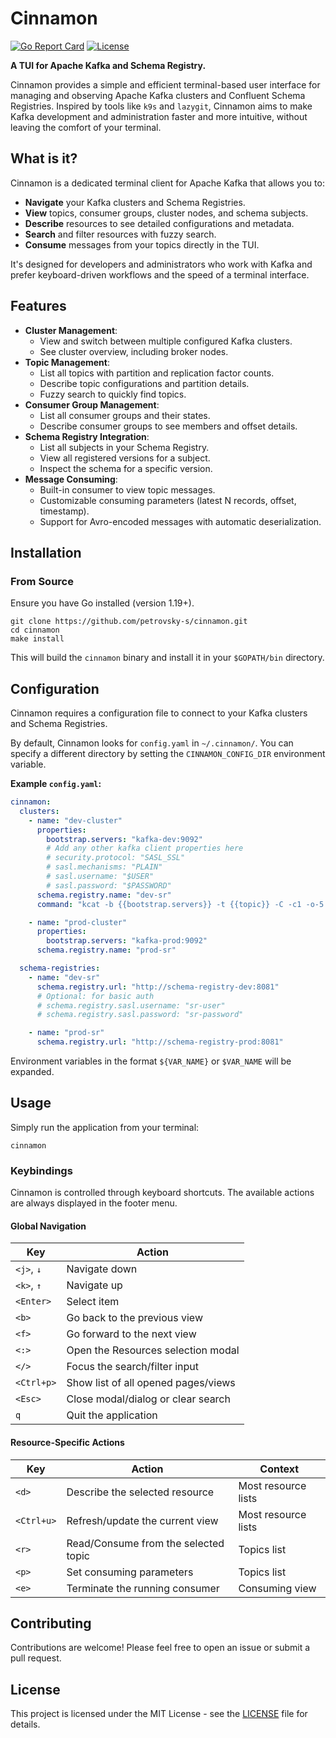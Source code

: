 # Cinnamon

[![Go Report Card](https://goreportcard.com/badge/github.com/petrovsky-s/cinnamon)](https://goreportcard.com/report/github.com/petrovsky-s/cinnamon)
[![License](https://img.shields.io/badge/License-MIT-blue.svg)](https://opensource.org/licenses/MIT)

**A TUI for Apache Kafka and Schema Registry.**

Cinnamon provides a simple and efficient terminal-based user interface for managing and observing Apache Kafka clusters and Confluent Schema Registries. Inspired by tools like `k9s` and `lazygit`, Cinnamon aims to make Kafka development and administration faster and more intuitive, without leaving the comfort of your terminal.

<!-- TODO: Add a GIF of Cinnamon in action here -->
<!-- ![Cinnamon Demo](./assets/demo.gif) -->

## What is it?

Cinnamon is a dedicated terminal client for Apache Kafka that allows you to:
- **Navigate** your Kafka clusters and Schema Registries.
- **View** topics, consumer groups, cluster nodes, and schema subjects.
- **Describe** resources to see detailed configurations and metadata.
- **Search** and filter resources with fuzzy search.
- **Consume** messages from your topics directly in the TUI.

It's designed for developers and administrators who work with Kafka and prefer keyboard-driven workflows and the speed of a terminal interface.

## Features

- **Cluster Management**:
  - View and switch between multiple configured Kafka clusters.
  - See cluster overview, including broker nodes.
- **Topic Management**:
  - List all topics with partition and replication factor counts.
  - Describe topic configurations and partition details.
  - Fuzzy search to quickly find topics.
- **Consumer Group Management**:
  - List all consumer groups and their states.
  - Describe consumer groups to see members and offset details.
- **Schema Registry Integration**:
  - List all subjects in your Schema Registry.
  - View all registered versions for a subject.
  - Inspect the schema for a specific version.
- **Message Consuming**:
  - Built-in consumer to view topic messages.
  - Customizable consuming parameters (latest N records, offset, timestamp).
  - Support for Avro-encoded messages with automatic deserialization.

## Installation

### From Source

Ensure you have Go installed (version 1.19+).

```shell
git clone https://github.com/petrovsky-s/cinnamon.git
cd cinnamon
make install
```

This will build the `cinnamon` binary and install it in your `$GOPATH/bin` directory.

## Configuration

Cinnamon requires a configuration file to connect to your Kafka clusters and Schema Registries.

By default, Cinnamon looks for `config.yaml` in `~/.cinnamon/`. You can specify a different directory by setting the `CINNAMON_CONFIG_DIR` environment variable.

**Example `config.yaml`:**

```yaml
cinnamon:
  clusters:
    - name: "dev-cluster"
      properties:
        bootstrap.servers: "kafka-dev:9092"
        # Add any other kafka client properties here
        # security.protocol: "SASL_SSL"
        # sasl.mechanisms: "PLAIN"
        # sasl.username: "$USER"
        # sasl.password: "$PASSWORD"
      schema.registry.name: "dev-sr"
      command: "kcat -b {{bootstrap.servers}} -t {{topic}} -C -c1 -o-5 -q" # Optional: custom command for consuming

    - name: "prod-cluster"
      properties:
        bootstrap.servers: "kafka-prod:9092"
      schema.registry.name: "prod-sr"

  schema-registries:
    - name: "dev-sr"
      schema.registry.url: "http://schema-registry-dev:8081"
      # Optional: for basic auth
      # schema.registry.sasl.username: "sr-user"
      # schema.registry.sasl.password: "sr-password"

    - name: "prod-sr"
      schema.registry.url: "http://schema-registry-prod:8081"
```

Environment variables in the format `${VAR_NAME}` or `$VAR_NAME` will be expanded.

## Usage

Simply run the application from your terminal:
```shell
cinnamon
```

### Keybindings

Cinnamon is controlled through keyboard shortcuts. The available actions are always displayed in the footer menu.

#### Global Navigation
| Key         | Action                               |
|-------------|--------------------------------------|
| `<j>`, `↓`    | Navigate down                        |
| `<k>`, `↑`    | Navigate up                          |
| `<Enter>`   | Select item                          |
| `<b>`         | Go back to the previous view         |
| `<f>`         | Go forward to the next view          |
| `<:>`         | Open the Resources selection modal   |
| `</>`         | Focus the search/filter input        |
| `<Ctrl+p>`  | Show list of all opened pages/views  |
| `<Esc>`     | Close modal/dialog or clear search   |
| `q`         | Quit the application                 |

#### Resource-Specific Actions
| Key         | Action                               | Context              |
|-------------|--------------------------------------|----------------------|
| `<d>`         | Describe the selected resource       | Most resource lists  |
| `<Ctrl+u>`  | Refresh/update the current view      | Most resource lists  |
| `<r>`         | Read/Consume from the selected topic | Topics list          |
| `<p>`         | Set consuming parameters             | Topics list          |
| `<e>`         | Terminate the running consumer       | Consuming view       |

## Contributing

Contributions are welcome! Please feel free to open an issue or submit a pull request.

## License

This project is licensed under the MIT License - see the [LICENSE](LICENSE) file for details.

